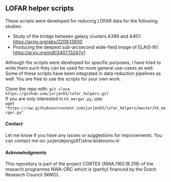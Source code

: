 ## LOFAR helper scripts

These scripts were developed for reducing LOFAR data for the following studies:
- Study of the bridge between galaxy clusters A399 and A401: https://arxiv.org/abs/2209.13930
- Producing the deepest sub-arcsecond wide-field image of ELAIS-N1: https://arxiv.org/pdf/2407.13247v1

Although the scripts were developed for specific purposes, 
I have tried to write them such they can be used for more general use-cases as well.
Some of these scripts have been integrated in data reduction pipelines as well.
You are free to use the scripts for your own work.

Clone the repo with: ```git clone https://github.com/jurjen93/lofar_helpers.git``` \
If you are only interested in ```h5_merger.py```, use:\
```wget "https://raw.githubusercontent.com/jurjen93/lofar_helpers/master/h5_merger.py"```

#### Contact
Let me know if you have any issues or suggestions for improvements.
You can contact me on: jurjendejong(AT)strw.leidenuniv.nl


#### Acknowledgments
This repository is part of the project CORTEX (NWA.1160.18.316) of the research programme NWA-ORC which is (partly) financed by the Dutch Research Council (NWO). 

